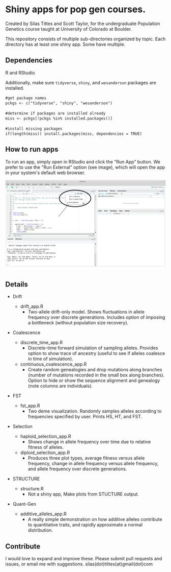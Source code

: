 Shiny apps for pop gen courses. 
======================================

Created by Silas Tittes and Scott Taylor, for the undergraduate Population Genetics course taught at University of Colorado at Boulder. 
 
This repository consists of multiple sub-directories organized by topic. Each directory has at least one shiny app. Some have multiple. 

Dependencies
-----------

R and RStudio

Additionally, make sure `tidyverse`, `shiny`, and `wesanderson` packages are installed.

```
#get package names
pckgs <- c("tidyverse", "shiny", "wesanderson")

#determine if packages are installed already
miss <- pckgs[!pckgs %in% installed.packages()]

#install missing packages
if(length(miss)) install.packages(miss, dependencies = TRUE)
```

How to run apps
---------------

To run an app, simply open in RStudio and click the "Run App" button. We prefer to use the "Run External" option (see image), which will open the app in your system's default web browser.

![shiny_pic](shiny_run_pic.png)


Details
-------

* Drift
  * drift_app.R
    * Two-allele drift-only model. Shows fluctuations in allele frequency over discrete generations. Includes option of imposing a bottleneck (without population size recovery).


* Coalescence
  * discrete_time_app.R
    * Discrete-time forward simulation of sampling alleles. Provides option to show trace of ancestry (useful to see if alleles coalesce in time of simulation).
  * continuous_coalescence_app.R
    * Create random genealogies and drop mutations along branches (number of mutations recorded in the small box along branches). Option to hide or show the sequence alignment and genealogy (note columns are individuals). 

* FST
  * fst_app.R
    * Two deme visualization. Randomly samples alleles according to frequencies specified by user. Prints HS, HT, and FST. 


* Selection
  * haploid_selection_app.R
    * Shows change in allele frequency over time due to relative fitness of alleles.
  * diploid_selection_app.R
    * Produces three plot types, average fitness versus allele frequency, change in allele frequency versus allele frequency, and allele frequency over discrete generations.


* STRUCTURE
  * structure.R
    * Not a shiny app, Make plots from STUCTURE output.

* Quant-Gen
  * additive_alleles_app.R
    * A really simple demonstration on how additive alleles contribute to quantitative traits, and rapidly approximate a normal distribution.

Contribute
---------

I would love to expand and improve these. Please submit pull requests and issues, or email me with suggestions. 
silas(dot)tittes(at)gmail(dot)com

